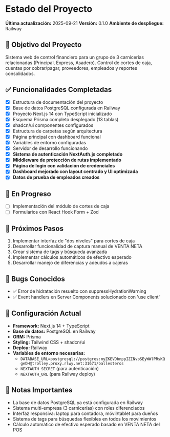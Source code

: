 # Estado del Proyecto

**Última actualización:** 2025-09-21
**Versión:** 0.1.0
**Ambiente de despliegue:** Railway

## 🎯 Objetivo del Proyecto
Sistema web de control financiero para un grupo de 3 carnicerías relacionadas (Principal, Express, Asadero). Control de cortes de caja, cuentas por cobrar/pagar, proveedores, empleados y reportes consolidados.

## ✅ Funcionalidades Completadas
- [x] Estructura de documentación del proyecto
- [x] Base de datos PostgreSQL configurada en Railway
- [x] Proyecto Next.js 14 con TypeScript inicializado
- [x] Esquema Prisma completo desplegado (13 tablas)
- [x] shadcn/ui componentes configurados
- [x] Estructura de carpetas según arquitectura
- [x] Página principal con dashboard funcional
- [x] Variables de entorno configuradas
- [x] Servidor de desarrollo funcionando
- [x] **Sistema de autenticación NextAuth.js completado**
- [x] **Middleware de protección de rutas implementado**
- [x] **Página de login con validación de credenciales**
- [x] **Dashboard mejorado con layout centrado y UI optimizada**
- [x] **Datos de prueba de empleados creados**

## 🚧 En Progreso
- [ ] Implementación del módulo de cortes de caja
- [ ] Formularios con React Hook Form + Zod

## 📝 Próximos Pasos
1. Implementar interfaz de "dos niveles" para cortes de caja
2. Desarrollar funcionalidad de captura manual de VENTA NETA
3. Crear sistema de tags y búsqueda avanzada
4. Implementar cálculos automáticos de efectivo esperado
5. Desarrollar manejo de diferencias y adeudos a cajeras

## 🐛 Bugs Conocidos
- ✅ Error de hidratación resuelto con suppressHydrationWarning
- ✅ Event handlers en Server Components solucionado con 'use client'

## 🔧 Configuración Actual
- **Framework:** Next.js 14 + TypeScript
- **Base de datos:** PostgreSQL en Railway
- **ORM:** Prisma
- **Styling:** Tailwind CSS + shadcn/ui
- **Deploy:** Railway
- **Variables de entorno necesarias:**
  - `DATABASE_URL=postgresql://postgres:myZKEVDbnppIZINvbSEyWWlPRsKQgeDH@trolley.proxy.rlwy.net:31671/ballesteros`
  - `NEXTAUTH_SECRET` (para autenticación)
  - `NEXTAUTH_URL` (para Railway deploy)

## 📌 Notas Importantes
- La base de datos PostgreSQL ya está configurada en Railway
- Sistema multi-empresa (3 carnicerías) con roles diferenciados
- Interfaz responsiva: laptop para contadora, móvil/tablet para dueños
- Sistema de tags para búsquedas flexibles en todos los movimientos
- Cálculo automático de efectivo esperado basado en VENTA NETA del POS